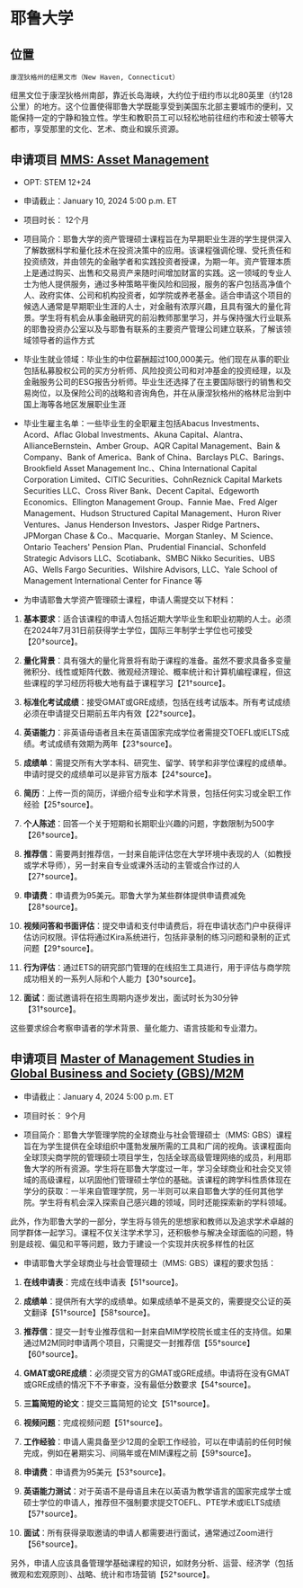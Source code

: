 # 耶鲁大学

## 位置
`康涅狄格州的纽黑文市（New Haven, Connecticut）`

纽黑文位于康涅狄格州南部，靠近长岛海峡，大约位于纽约市以北80英里（约128公里）的地方。这个位置使得耶鲁大学既能享受到美国东北部主要城市的便利，又能保持一定的宁静和独立性。学生和教职员工可以轻松地前往纽约市和波士顿等大都市，享受那里的文化、艺术、商业和娱乐资源。


## 申请项目 [MMS: Asset Management](https://som.yale.edu/programs/mms-asset-management)

* OPT: STEM 12+24
* 申请截止：January 10, 2024 5:00 p.m. ET
* 项目时长： 12个月

* 项目简介：耶鲁大学的资产管理硕士课程旨在为早期职业生涯的学生提供深入了解数据科学和量化技术在投资决策中的应用。该课程强调伦理、受托责任和投资绩效，并由领先的金融学者和实践投资者授课，为期一年。资产管理本质上是通过购买、出售和交易资产来随时间增加财富的实践。这一领域的专业人士为他人提供服务，通过多种策略平衡风险和回报，服务的客户包括高净值个人、政府实体、公司和机构投资者，如学院或养老基金。适合申请这个项目的候选人通常是早期职业生涯的人士，对金融有浓厚兴趣，且具有强大的量化背景。学生将有机会从事金融研究的前沿教师那里学习，并与保持强大行业联系的耶鲁投资办公室以及与耶鲁有联系的主要资产管理公司建立联系，了解该领域领导者的运作方式

* 毕业生就业领域：毕业生的中位薪酬超过100,000美元。他们现在从事的职业包括私募股权公司的买方分析师、风险投资公司和对冲基金的投资经理，以及金融服务公司的ESG报告分析师。毕业生还选择了在主要国际银行的销售和交易岗位，以及保险公司的战略和咨询角色，并在从康涅狄格州的格林尼治到中国上海等各地区发展职业生涯

* 毕业生雇主名单：一些毕业生的全职雇主包括Abacus Investments、Acord、Aflac Global Investments、Akuna Capital、Alantra、AllianceBernstein、Amber Group、AQR Capital Management、Bain & Company、Bank of America、Bank of China、Barclays PLC、Barings、Brookfield Asset Management Inc.、China International Capital Corporation Limited、CITIC Securities、CohnReznick Capital Markets Securities LLC、Cross River Bank、Decent Capital、Edgeworth Economics、Ellington Management Group、Fannie Mae、Fred Alger Management、Hudson Structured Capital Management、Huron River Ventures、Janus Henderson Investors、Jasper Ridge Partners、JPMorgan Chase & Co.、Macquarie、Morgan Stanley、M Science、Ontario Teachers' Pension Plan、Prudential Financial、Schonfeld Strategic Advisors LLC、Scotiabank、SMBC Nikko Securities、UBS AG、Wells Fargo Securities、Wilshire Advisors, LLC、Yale School of Management International Center for Finance 等

* 为申请耶鲁大学资产管理硕士课程，申请人需提交以下材料：

1. **基本要求**：适合该课程的申请人包括近期大学毕业生和职业初期的人士。必须在2024年7月31日前获得学士学位，国际三年制学士学位也可接受【20†source】。

2. **量化背景**：具有强大的量化背景将有助于课程的准备。虽然不要求具备多变量微积分、线性或矩阵代数、微观经济理论、概率统计和计算机编程课程，但这些课程的学习经历将极大地有益于课程学习【21†source】。

3. **标准化考试成绩**：接受GMAT或GRE成绩，包括在线考试版本。所有考试成绩必须在申请提交日期前五年内有效【22†source】。

4. **英语能力**：非英语母语者且未在英语国家完成学位者需提交TOEFL或IELTS成绩。考试成绩有效期为两年【23†source】。

5. **成绩单**：需提交所有大学本科、研究生、留学、转学和非学位课程的成绩单。申请时提交的成绩单可以是非官方版本【24†source】。

6. **简历**：上传一页的简历，详细介绍专业和学术背景，包括任何实习或全职工作经验【25†source】。

7. **个人陈述**：回答一个关于短期和长期职业兴趣的问题，字数限制为500字【26†source】。

8. **推荐信**：需要两封推荐信，一封来自能评估您在大学环境中表现的人（如教授或学术导师），另一封来自专业或课外活动的主管或合作过的人【27†source】。

9. **申请费**：申请费为95美元。耶鲁大学为某些群体提供申请费减免【28†source】。

10. **视频问答和书面评估**：提交申请和支付申请费后，将在申请状态门户中获得评估访问权限。评估将通过Kira系统进行，包括非录制的练习问题和录制的正式问题【29†source】。

11. **行为评估**：通过ETS的研究部门管理的在线招生工具进行，用于评估与商学院成功相关的一系列人际和个人能力【30†source】。

12. **面试**：面试邀请将在招生周期内逐步发出，面试时长为30分钟【31†source】。

这些要求综合考察申请者的学术背景、量化能力、语言技能和专业潜力。

## 申请项目 [Master of Management Studies in Global Business and Society (GBS)/M2M](https://som.yale.edu/programs/mms-global-business-and-society)

* 申请截止：January 4, 2024 5:00 p.m. ET
* 项目时长： 9个月

* 项目简介：耶鲁大学管理学院的全球商业与社会管理硕士（MMS: GBS）课程旨在为学生提供在全球组织中蓬勃发展所需的工具和广阔的视角。该课程面向全球顶尖商学院的管理硕士项目学生，包括全球高级管理网络的成员，利用耶鲁大学的所有资源。学生将在耶鲁大学度过一年，学习全球商业和社会交叉领域的高级课程，以巩固他们管理硕士学位的基础。该课程的跨学科性质体现在学分的获取：一半来自管理学院，另一半则可以来自耶鲁大学的任何其他学院。学生将有机会深入探索自己感兴趣的领域，同时还能探索新的学科领域。

此外，作为耶鲁大学的一部分，学生将与领先的思想家和教师以及追求学术卓越的同学群体一起学习。课程不仅关注学术学习，还积极参与解决全球面临的问题，特别是歧视、偏见和平等问题，致力于建设一个实现并庆祝多样性的社区

* 申请耶鲁大学全球商业与社会管理硕士（MMS: GBS）课程的要求包括：

1. **在线申请表**：完成在线申请表【51†source】。

2. **成绩单**：提供所有大学的成绩单。如果成绩单不是英文的，需要提交公证的英文翻译【51†source】【58†source】。

3. **推荐信**：提交一封专业推荐信和一封来自MIM学校院长或主任的支持信。如果通过M2M同时申请两个项目，只需提交一封推荐信【55†source】【60†source】。

4. **GMAT或GRE成绩**：必须提交官方的GMAT或GRE成绩。申请将在没有GMAT或GRE成绩的情况下不予审查，没有最低分数要求【54†source】。

5. **三篇简短的论文**：提交三篇简短的论文【51†source】。

6. **视频问题**：完成视频问题【51†source】。

7. **工作经验**：申请人需具备至少12周的全职工作经验，可以在申请前的任何时候完成，例如在暑期实习、间隔年或在MIM课程之前【59†source】。

8. **申请费**：申请费为95美元【53†source】。

9. **英语能力测试**：对于英语不是母语且未在以英语为教学语言的国家完成学士或硕士学位的申请人，推荐但不强制要求提交TOEFL、PTE学术或IELTS成绩【57†source】。

10. **面试**：所有获得录取邀请的申请人都需要进行面试，通常通过Zoom进行【56†source】。

另外，申请人应该具备管理学基础课程的知识，如财务分析、运营、经济学（包括微观和宏观原则）、战略、统计和市场营销【52†source】。